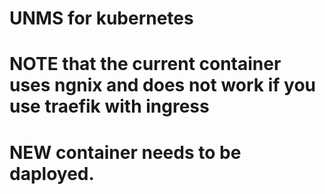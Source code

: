 # UNMS for kubernetes 
# NOTE that the current container uses ngnix and does not work if you use traefik with ingress
# NEW container needs to be daployed.